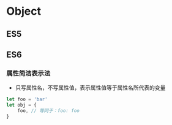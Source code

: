 # Object

## ES5


## ES6
### 属性简洁表示法
- 只写属性名，不写属性值，表示属性值等于属性名所代表的变量
```js
let foo = 'bar'
let obj = {
    foo, // 等同于：foo: foo
}
```




<style>
#app .theme-default-content {
    max-width: 1200px;
}
</style>
